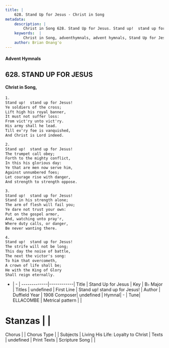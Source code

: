 ```yaml
---
title: |
    628. Stand Up for Jesus - Christ in Song
metadata:
    description: |
        Christ in Song 628. Stand Up for Jesus. Stand up!  stand up for Jesus! Ye soldiers of the cross; Lift high his royal banner, It must not suffer loss: From vict'ry unto vict'ry. His army shall he lead. Till ev'ry foe is vanquished, And Christ is Lord indeed.
    keywords:  |
        Christ in Song, adventhymnals, advent hymnals, Stand Up for Jesus, Stand up! stand up for Jesus!. 
    author: Brian Onang'o
---
```


#### Advent Hymnals
## 628. STAND UP FOR JESUS
####  Christ in Song,

```txt
1.
Stand up!  stand up for Jesus!
Ye soldiers of the cross;
Lift high his royal banner,
It must not suffer loss:
From vict'ry unto vict'ry.
His army shall he lead.
Till ev'ry foe is vanquished,
And Christ is Lord indeed.

2.
Stand up!  stand up for Jesus!
The trumpet call obey;
Forth to the mighty conflict,
In this his glorious day:
Ye that are men now serve him,
Against unnumbered foes;
Let courage rise with danger,
And strength to strength oppose.

3.
Stand up!  stand up for Jesus!
Stand in his strength alone;
The arm of flesh will fail you;
Ye dare not trust your own:
Put on the gospel armor,
And, watching unto pray'r,
Where duty calls, or danger,
Be never wanting there.

4.
Stand up!  stand up for Jesus!
The strife will not be long;
This day the noise of battle,
The next the victor's song:
To him that overcometh,
A crown of life shall be;
He with the King of Glory
Shall reign eternally.

```

- |   -  |
-------------|------------|
Title | Stand Up for Jesus |
Key | B♭ Major |
Titles | undefined |
First Line | Stand up! stand up for Jesus! |
Author | Duffield
Year | 1908
Composer| undefined |
Hymnal|  - |
Tune| ELLACOMBE |
Metrical pattern | |
# Stanzas |  |
Chorus |  |
Chorus Type |  |
Subjects | Living His Life: Loyalty to Christ |
Texts | undefined |
Print Texts | 
Scripture Song |  |
    
